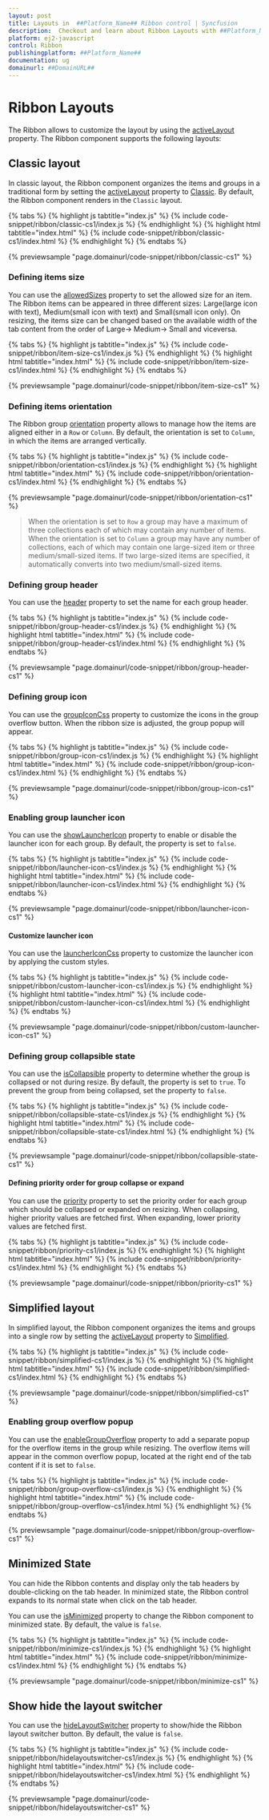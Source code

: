 ```yaml
---
layout: post
title: Layouts in  ##Platform_Name## Ribbon control | Syncfusion
description:  Checkout and learn about Ribbon Layouts with ##Platform_Name## Ribbon control of Syncfusion Essential JS 2 and more details.
platform: ej2-javascript
control: Ribbon
publishingplatform: ##Platform_Name##
documentation: ug
domainurl: ##DomainURL##
---
```


# Ribbon Layouts

The Ribbon allows to customize the layout by using the [activeLayout](https://ej2.syncfusion.com/javascript/documentation/api/ribbon/#activelayout) property. The Ribbon component supports the following layouts:

## Classic layout

In classic layout, the Ribbon component organizes the items and groups in a traditional form by setting the [activeLayout](https://ej2.syncfusion.com/javascript/documentation/api/ribbon/#activelayout) property to [Classic](https://ej2.syncfusion.com/javascript/documentation/api/ribbon/ribbonLayout/). By default, the Ribbon component renders in the `Classic` layout.

{% tabs %}
{% highlight js tabtitle="index.js" %}
{% include code-snippet/ribbon/classic-cs1/index.js %}
{% endhighlight %}
{% highlight html tabtitle="index.html" %}
{% include code-snippet/ribbon/classic-cs1/index.html %}
{% endhighlight %}
{% endtabs %}
          
{% previewsample "page.domainurl/code-snippet/ribbon/classic-cs1" %}

### Defining items size

You can use the [allowedSizes](https://ej2.syncfusion.com/javascript/documentation/api/ribbon/ribbonItem/#allowedsizes) property to set the allowed size for an item. The Ribbon items can be appeared in three different sizes: Large(large icon with text), Medium(small icon with text) and Small(small icon only). On resizing, the items size can be changed based on the available width of the tab content from the order of Large-> Medium-> Small and viceversa.

{% tabs %}
{% highlight js tabtitle="index.js" %}
{% include code-snippet/ribbon/item-size-cs1/index.js %}
{% endhighlight %}
{% highlight html tabtitle="index.html" %}
{% include code-snippet/ribbon/item-size-cs1/index.html %}
{% endhighlight %}
{% endtabs %}
          
{% previewsample "page.domainurl/code-snippet/ribbon/item-size-cs1" %}

### Defining items orientation

The Ribbon group [orientation](https://ej2.syncfusion.com/javascript/documentation/api/ribbon/ribbonGroupModel/#orientation) property allows to manage how the items are aligned either in a `Row` or `Column`. By default, the orientation is set to `Column`, in which the items are arranged vertically.

{% tabs %}
{% highlight js tabtitle="index.js" %}
{% include code-snippet/ribbon/orientation-cs1/index.js %}
{% endhighlight %}
{% highlight html tabtitle="index.html" %}
{% include code-snippet/ribbon/orientation-cs1/index.html %}
{% endhighlight %}
{% endtabs %}
          
{% previewsample "page.domainurl/code-snippet/ribbon/orientation-cs1" %}

>  When the orientation is set to `Row` a group may have a maximum of three collections each of which may contain any number of items. When the orientation is set to `Column` a group may have any number of collections, each of which may contain one large-sized item or three medium/small-sized items. If two large-sized items are specified, it automatically converts into two medium/small-sized items.

### Defining group header

You can use the [header](https://ej2.syncfusion.com/javascript/documentation/api/ribbon/ribbonGroup/#header) property to set the name for each group header.

{% tabs %}
{% highlight js tabtitle="index.js" %}
{% include code-snippet/ribbon/group-header-cs1/index.js %}
{% endhighlight %}
{% highlight html tabtitle="index.html" %}
{% include code-snippet/ribbon/group-header-cs1/index.html %}
{% endhighlight %}
{% endtabs %}
          
{% previewsample "page.domainurl/code-snippet/ribbon/group-header-cs1" %}

### Defining group icon

You can use the [groupIconCss](https://ej2.syncfusion.com/javascript/documentation/api/ribbon/ribbonGroup/#groupiconcss) property to customize the icons in the group overflow button. When the ribbon size is adjusted, the group popup will appear.

{% tabs %}
{% highlight js tabtitle="index.js" %}
{% include code-snippet/ribbon/group-icon-cs1/index.js %}
{% endhighlight %}
{% highlight html tabtitle="index.html" %}
{% include code-snippet/ribbon/group-icon-cs1/index.html %}
{% endhighlight %}
{% endtabs %}
          
{% previewsample "page.domainurl/code-snippet/ribbon/group-icon-cs1" %}

### Enabling group launcher icon

You can use the [showLauncherIcon](https://ej2.syncfusion.com/javascript/documentation/api/ribbon/ribbonGroup/#showlaunchericon) property to enable or disable the launcher icon for each group. By default, the property is set to `false`.

{% tabs %}
{% highlight js tabtitle="index.js" %}
{% include code-snippet/ribbon/launcher-icon-cs1/index.js %}
{% endhighlight %}
{% highlight html tabtitle="index.html" %}
{% include code-snippet/ribbon/launcher-icon-cs1/index.html %}
{% endhighlight %}
{% endtabs %}
          
{% previewsample "page.domainurl/code-snippet/ribbon/launcher-icon-cs1" %}

#### Customize launcher icon

You can use the [launcherIconCss](https://ej2.syncfusion.com/javascript/documentation/api/ribbon#launchericoncss) property to customize the launcher icon by applying the custom styles.

{% tabs %}
{% highlight js tabtitle="index.js" %}
{% include code-snippet/ribbon/custom-launcher-icon-cs1/index.js %}
{% endhighlight %}
{% highlight html tabtitle="index.html" %}
{% include code-snippet/ribbon/custom-launcher-icon-cs1/index.html %}
{% endhighlight %}
{% endtabs %}
          
{% previewsample "page.domainurl/code-snippet/ribbon/custom-launcher-icon-cs1" %}

### Defining group collapsible state

You can use the [isCollapsible](https://ej2.syncfusion.com/javascript/documentation/api/ribbon/ribbonGroup/#iscollapsible) property to determine whether the group is collapsed or not during resize. By default, the property is set to `true`. To prevent the group from being collapsed, set the property to `false`.

{% tabs %}
{% highlight js tabtitle="index.js" %}
{% include code-snippet/ribbon/collapsible-state-cs1/index.js %}
{% endhighlight %}
{% highlight html tabtitle="index.html" %}
{% include code-snippet/ribbon/collapsible-state-cs1/index.html %}
{% endhighlight %}
{% endtabs %}
          
{% previewsample "page.domainurl/code-snippet/ribbon/collapsible-state-cs1" %}

#### Defining priority order for group collapse or expand

You can use the [priority](https://ej2.syncfusion.com/javascript/documentation/api/ribbon/ribbonGroup/#priority) property to set the priority order for each group which should be collapsed or expanded on resizing. When collapsing, higher priority values are fetched first. When expanding, lower priority values are fetched first.

{% tabs %}
{% highlight js tabtitle="index.js" %}
{% include code-snippet/ribbon/priority-cs1/index.js %}
{% endhighlight %}
{% highlight html tabtitle="index.html" %}
{% include code-snippet/ribbon/priority-cs1/index.html %}
{% endhighlight %}
{% endtabs %}
          
{% previewsample "page.domainurl/code-snippet/ribbon/priority-cs1" %}

## Simplified layout

In simplified layout, the Ribbon component organizes the items and groups into a single row by setting the [activeLayout](https://ej2.syncfusion.com/javascript/documentation/api/ribbon/#activelayout) property to [Simplified](https://ej2.syncfusion.com/javascript/documentation/api/ribbon/ribbonLayout/).

{% tabs %}
{% highlight js tabtitle="index.js" %}
{% include code-snippet/ribbon/simplified-cs1/index.js %}
{% endhighlight %}
{% highlight html tabtitle="index.html" %}
{% include code-snippet/ribbon/simplified-cs1/index.html %}
{% endhighlight %}
{% endtabs %}
          
{% previewsample "page.domainurl/code-snippet/ribbon/simplified-cs1" %}

### Enabling group overflow popup

You can use the [enableGroupOverflow](https://ej2.syncfusion.com/javascript/documentation/api/ribbon/ribbonGroup/#enablegroupoverflow) property to add a separate popup for the overflow items in the group while resizing. The overflow items will appear in the common overflow popup, located at the right end of the tab content if it is set to `false`.

{% tabs %}
{% highlight js tabtitle="index.js" %}
{% include code-snippet/ribbon/group-overflow-cs1/index.js %}
{% endhighlight %}
{% highlight html tabtitle="index.html" %}
{% include code-snippet/ribbon/group-overflow-cs1/index.html %}
{% endhighlight %}
{% endtabs %}
          
{% previewsample "page.domainurl/code-snippet/ribbon/group-overflow-cs1" %}

## Minimized State

You can hide the Ribbon contents and display only the tab headers by double-clicking on the tab header. In minimized state, the Ribbon control expands to its normal state when click on the tab header.

You can use the [isMinimized](https://ej2.syncfusion.com/javascript/documentation/api/ribbon/#isminimized) property to change the Ribbon component to minimized state. By default, the value is `false`.

{% tabs %}
{% highlight js tabtitle="index.js" %}
{% include code-snippet/ribbon/minimize-cs1/index.js %}
{% endhighlight %}
{% highlight html tabtitle="index.html" %}
{% include code-snippet/ribbon/minimize-cs1/index.html %}
{% endhighlight %}
{% endtabs %}
          
{% previewsample "page.domainurl/code-snippet/ribbon/minimize-cs1" %}

## Show hide the layout switcher

You can use the [hideLayoutSwitcher](https://ej2.syncfusion.com/javascript/documentation/api/ribbon/#hidelayoutswitcher) property to show/hide the Ribbon layout switcher button. By default, the value is `false`.

{% tabs %}
{% highlight js tabtitle="index.js" %}
{% include code-snippet/ribbon/hidelayoutswitcher-cs1/index.js %}
{% endhighlight %}
{% highlight html tabtitle="index.html" %}
{% include code-snippet/ribbon/hidelayoutswitcher-cs1/index.html %}
{% endhighlight %}
{% endtabs %}
          
{% previewsample "page.domainurl/code-snippet/ribbon/hidelayoutswitcher-cs1" %}